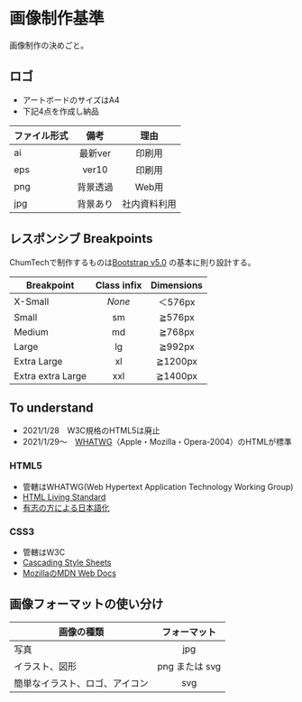 # 画像制作基準

画像制作の決めごと。

## ロゴ

- アートボードのサイズはA4
- 下記4点を作成し納品

|ファイル形式|備考|理由|
|---|:---:|:---:|
|ai|最新ver|印刷用|
|eps|ver10|印刷用|
|png|背景透過|Web用|
|jpg|背景あり|社内資料利用|

## レスポンシブ Breakpoints

ChumTechで制作するものは[Bootstrap v5.0](https://getbootstrap.jp/docs/5.0/layout/breakpoints/) の基本に則り設計する。

|Breakpoint|Class infix|Dimensions|
|---|:---:|:---:|
|X-Small|_None_|＜576px|
|Small|sm|≧576px|
|Medium|md|≧768px|
|Large|lg|≧992px|
|Extra Large|xl|≧1200px|
|Extra extra Large|xxl|≧1400px|

## To understand

- 2021/1/28　W3C規格のHTML5は廃止
- 2021/1/29～　[WHATWG](https://whatwg.org/)（Apple・Mozilla・Opera-2004）のHTMLが標準

### HTML5

- 管轄はWHATWG(Web Hypertext Application Technology Working Group)
- [HTML Living Standard](https://html.spec.whatwg.org/)
- [有志の方による日本語化](https://momdo.github.io/html/)

### CSS3

- 管轄はW3C
- [Cascading Style Sheets](https://www.w3.org/Style/CSS/)
- [MozillaのMDN Web Docs](https://developer.mozilla.org/ja/docs/Web/CSS)

## 画像フォーマットの使い分け

|画像の種類|フォーマット|
|---|:---:|
|写真|jpg|
|イラスト、図形|png または svg|
|簡単なイラスト、ロゴ、アイコン|svg|
